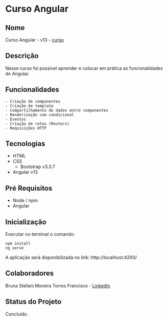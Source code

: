 # Curso Angular 
## Nome
Curso Angular - v13 - <a href="https://www.youtube.com/watch?v=vJt_K1bFUeA&list=PLnDvRpP8Bnex2GQEN0768_AxZg_RaIGmw&index=1" target="_blank">curso</a> 

## Descrição
Nesse curso foi possível aprender e colocar em prática as funcionalidades do Angular.
## Funcionalidades
    - Criação de componentes
    - Criação de template
    - Compartilhamento de dados entre componentes
    - Renderização com condicional
    - Eventos 
    - Criação de rotas (Routers)
    - Requisições HTTP

## Tecnologias
- HTML
- CSS
    - Bootstrap v3.3.7
- Angular v13

## Pré Requisitos
- Node / npm
- Angular

## Inicialização
Executar no terminal o comando:
```terminal
npm install
ng serve
```
A aplicação será disponibilizada no link: http://localhost:4200/
## Colaboradores
Bruna Stefani Moreira Torres Francisco - <a href="https://www.linkedin.com/in/bruna-moreira-torres-francisco/" target="_blank">LinkedIn</a>

## Status do Projeto
Concluído.
